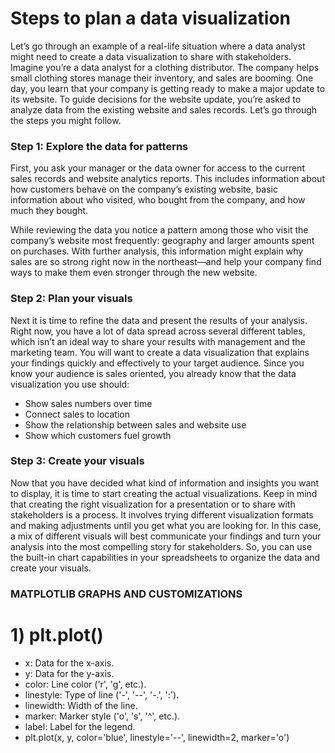 # Steps to plan a data visualization
Let’s go through an example of a real-life situation where a data analyst might need to create a data visualization to share with stakeholders. Imagine you’re a data analyst for a clothing distributor. The company helps small clothing stores manage their inventory, and sales are booming. One day, you learn that your company is getting ready to make a major update to its website. To guide decisions for the website update, you’re asked to analyze data from the existing website and sales records. Let’s go through the steps you might follow. 

### Step 1: Explore the data for patterns
First, you ask your manager or the data owner for access to the current sales records and website analytics reports. This includes information about how customers behave on the company’s existing website, basic information about who visited, who bought from the company, and how much they bought.

While reviewing the data you notice a pattern among those who visit the company’s website most frequently: geography and larger amounts spent on purchases. With further analysis, this information might explain why sales are so strong right now in the northeast—and help your company find ways to make them even stronger through the new website. 

### Step 2: Plan your visuals
Next it is time to refine the data and present the results of your analysis. Right now, you have a lot of data spread across several different tables, which isn’t an ideal way to share your results with management and the marketing team. You will want to create a data visualization that explains your findings quickly and effectively to your target audience. Since you know your audience is sales oriented, you already know that the data visualization you use should:

* Show sales numbers over time
* Connect sales to location
* Show the relationship between sales and website use
* Show which customers fuel growth

### Step 3: Create your visuals
Now that you have decided what kind of information and insights you want to display, it is time to start creating the actual visualizations. Keep in mind that creating the right visualization for a presentation or to share with stakeholders is a process. It involves trying different visualization formats and making adjustments until you get what you are looking for. In this case, a mix of different visuals will best communicate your findings and turn your analysis into the most compelling story for stakeholders. So, you can use the built-in chart capabilities in your spreadsheets to organize the data and create your visuals.


### MATPLOTLIB GRAPHS AND CUSTOMIZATIONS 

# 1) plt.plot()
* x: Data for the x-axis.
* y: Data for the y-axis.
* color: Line color ('r', 'g', etc.).
* linestyle: Type of line ('-', '--', '-.', ':').
* linewidth: Width of the line.
* marker: Marker style ('o', 's', '^', etc.).
* label: Label for the legend.
* plt.plot(x, y, color='blue', linestyle='--', linewidth=2, marker='o')

